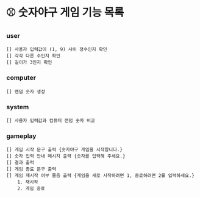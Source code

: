 # ⚾ ️숫자야구 게임 기능 목록

### user
    [] 사용자 입력값이 (1, 9) 사이 정수인지 확인
    [] 각각 다른 수인지 확인
    [] 길이가 3인지 확인

### computer
    [] 랜덤 숫자 생성

### system
    [] 사용자 입력값과 컴퓨터 랜덤 숫자 비교

### gameplay
    [] 게임 시작 문구 출력 {숫자야구 게임을 시작합니다.}
    [] 숫자 입력 안내 메시지 출력 {숫자를 입력해 주세요.}
    [] 결과 출력
    [] 게임 종료 문구 출력
    [] 게임 재시작 여부 물음 출력 {게임을 새로 시작하려면 1, 종료하려면 2를 입력하세요.}
        1. 재시작
        2. 게임 종료